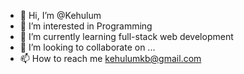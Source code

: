 - 👋 Hi, I’m @Kehulum
- 👀 I’m interested in Programming
- 🌱 I’m currently learning full-stack web development
- 💞️ I’m looking to collaborate on ...
- 📫 How to reach me kehulumkb@gmail.com

<!---
KehulumBelay/KehulumBelay is a ✨ special ✨ repository because its `README.md` (this file) appears on your GitHub profile.
You can click the Preview link to take a look at your changes.
--->
